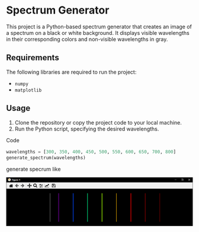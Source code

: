 # Spectrum Generator

This project is a Python-based spectrum generator that creates an image of a spectrum on a black or white background. It displays visible wavelengths in their corresponding colors and non-visible wavelengths in gray.

## Requirements

The following libraries are required to run the project:

- `numpy`
- `matplotlib`

## Usage

1. Clone the repository or copy the project code to your local machine.
2. Run the Python script, specifying the desired wavelengths.

Code

```python
wavelengths = [300, 350, 400, 450, 500, 550, 600, 650, 700, 800]
generate_spectrum(wavelengths)
```

generate specrum like

![spectra](spectra.png)


